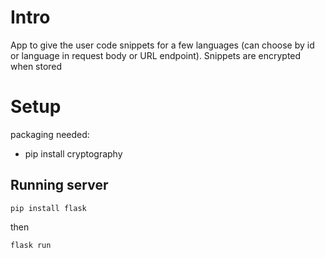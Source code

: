 
# Intro

App to give the user code snippets for a few languages (can choose by id or language in request body or URL endpoint). Snippets are encrypted when stored

# Setup

packaging needed:

* pip install cryptography

## Running server

`pip install flask`

then

`flask run`
